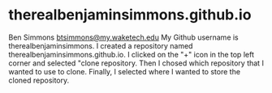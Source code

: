 # therealbenjaminsimmons.github.io
Ben Simmons btsimmons@my.waketech.edu
My Github username is therealbenjaminsimmons.
I created a repository named therealbenjaminsimmons.github.io.
I clicked on the "+" icon in the top left corner and selected "clone repository. Then I chosed which repository that I wanted to use to clone. Finally, I selected where I wanted to store the cloned repository. 
